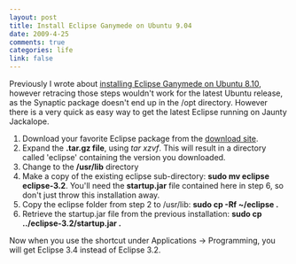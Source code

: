 ```yaml
--- 
layout: post
title: Install Eclipse Ganymede on Ubuntu 9.04
date: 2009-4-25
comments: true
categories: life
link: false
---
```

Previously I wrote about <a title="How to install Eclipse on Ubuntu 8.10" href="http://zanshin.net/2008/07/22/eclipse-ganymede-on-ubuntu/">installing Eclipse Ganymede on Ubuntu 8.10</a>, however retracing those steps wouldn't work for the latest Ubuntu release, as the Synaptic package doesn't end up in the /opt directory. However there is a very quick as easy way to get the latest Eclipse running on Jaunty Jackalope.
<ol>
	<li>Download your favorite Eclipse package from the <a title="Eclipse downloads" href="http://www.eclipse.org/downloads/">download site</a>.</li>
	<li>Expand the <strong>.tar.gz file</strong>, using <em>tar xzvf</em>. This will result in a directory called 'eclipse' containing the version you downloaded.</li>
	<li>Change to the <strong>/usr/lib</strong> directory</li>
	<li>Make a copy of the existing eclipse sub-directory: <strong>sudo mv eclipse eclipse-3.2</strong>. You'll need the <strong>startup.jar</strong> file contained here in step 6, so don't just throw this installation away.</li>
	<li>Copy the eclipse folder from step 2 to /usr/lib: <strong>sudo cp -Rf ~/eclipse .</strong></li>
	<li>Retrieve the startup.jar file from the previous installation: <strong>sudo cp ../eclipse-3.2/startup.jar .</strong></li>
</ol>
Now when you use the shortcut under Applications -&gt; Programming, you will get Eclipse 3.4 instead of Eclipse 3.2.
